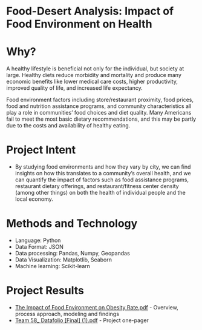 # Food-Desert Analysis: Impact of Food Environment on Health

# Why?

A healthy lifestyle is beneficial not only for the individual, but society at large. Healthy diets reduce morbidity and mortality and produce many economic benefits like lower medical care costs, higher productivity, improved quality of life, and increased life expectancy. 

Food environment factors including store/restaurant proximity, food prices, food and nutrition assistance programs, and community characteristics all play a role in communities’ food choices and diet quality. Many Americans fail to meet the most basic dietary recommendations, and this may be partly due to the costs and availability of healthy eating. 

# Project Intent

* By studying food environments and how they vary by city, we can find insights on how this translates to a community’s overall health, and we can quantify the impact of factors such as food assistance programs, restaurant dietary offerings, and restaurant/fitness center density (among other things) on both the health of individual people and the local economy.

# Methods and Technology

* Language: Python
* Data Format: JSON
* Data processing: Pandas, Numpy, Geopandas
* Data Visualization: Matplotlib, Seaborn
* Machine learning: Scikit-learn

# Project Results
* [The Impact of Food Environment on Obesity Rate.pdf](https://github.com/user-attachments/files/16970065/The.Impact.of.Food.Environment.on.Obesity.Rate.pdf) - Overview, process approach, modeling and findings
* [Team 58_ Datafolio [Final] (1).pdf](https://github.com/user-attachments/files/16970092/Team.58_.Datafolio.Final.1.pdf) - Project one-pager










